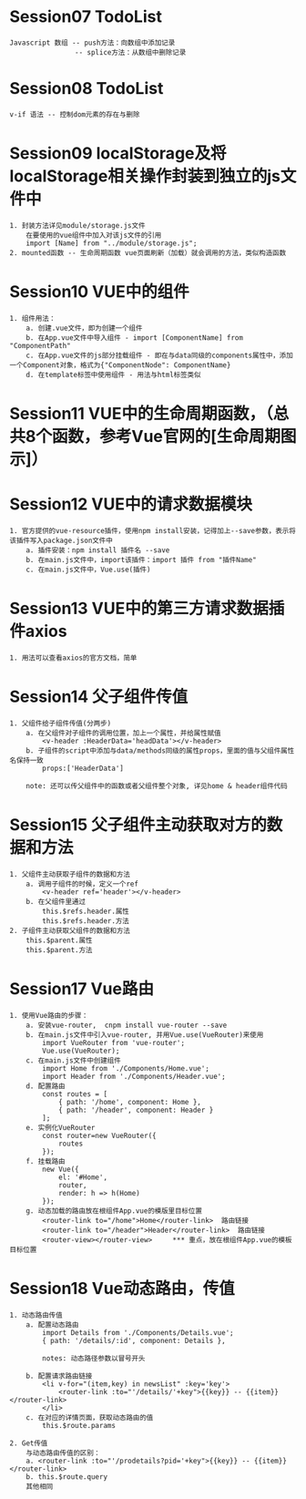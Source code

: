 # Session07 TodoList
    Javascript 数组 -- push方法：向数组中添加记录
                    -- splice方法：从数组中删除记录


# Session08 TodoList
    v-if 语法 -- 控制dom元素的存在与删除

# Session09 localStorage及将localStorage相关操作封装到独立的js文件中
    1. 封装方法详见module/storage.js文件
        在要使用的vue组件中加入对该js文件的引用
        import [Name] from "../module/storage.js";
    2. mounted函数 -- 生命周期函数 vue页面刷新（加载）就会调用的方法，类似构造函数


# Session10 VUE中的组件
    1. 组件用法：
        a. 创建.vue文件，即为创建一个组件
        b. 在App.vue文件中导入组件 - import [ComponentName] from "ComponentPath"
        c. 在App.vue文件的js部分挂载组件 - 即在与data同级的components属性中，添加一个Component对象，格式为{"ComponentNode": ComponentName}
        d. 在template标签中使用组件 - 用法与html标签类似

# Session11 VUE中的生命周期函数，（总共8个函数，参考Vue官网的[生命周期图示]）
    

# Session12 VUE中的请求数据模块
    1. 官方提供的vue-resource插件，使用npm install安装，记得加上--save参数，表示将该插件写入package.json文件中
        a. 插件安装：npm install 插件名 --save
        b. 在main.js文件中，import该插件：import 插件 from "插件Name"
        c. 在main.js文件中，Vue.use(插件)

# Session13 VUE中的第三方请求数据插件axios
    1. 用法可以查看axios的官方文档，简单

# Session14 父子组件传值
    1. 父组件给子组件传值(分两步)
        a. 在父组件对子组件的调用位置，加上一个属性，并给属性赋值
            <v-header :HeaderData='headData'></v-header>
        b. 子组件的script中添加与data/methods同级的属性props，里面的值与父组件属性名保持一致
            props:['HeaderData']
        
        note: 还可以传父组件中的函数或者父组件整个对象, 详见home & header组件代码

# Session15 父子组件主动获取对方的数据和方法
    1. 父组件主动获取子组件的数据和方法
        a. 调用子组件的时候，定义一个ref
            <v-header ref='header'></v-header>
        b. 在父组件里通过
            this.$refs.header.属性
            this.$refs.header.方法
    2. 子组件主动获取父组件的数据和方法
        this.$parent.属性
        this.$parent.方法

# Session17 Vue路由
    1. 使用Vue路由的步骤：
        a. 安装vue-router,  cnpm install vue-router --save
        b. 在main.js文件中引入vue-router, 并用Vue.use(VueRouter)来使用
            import VueRouter from 'vue-router';
            Vue.use(VueRouter);
        c. 在main.js文件中创建组件
            import Home from './Components/Home.vue';
            import Header from './Components/Header.vue';
        d. 配置路由
            const routes = [
                { path: '/home', component: Home },
                { path: '/header', component: Header }
            ];
        e. 实例化VueRouter
            const router=new VueRouter({
                routes
            });
        f. 挂载路由
            new Vue({
                el: '#Home',
                router,
                render: h => h(Home)
            });
        g. 动态加载的路由放在根组件App.vue的模版里目标位置
            <router-link to="/home">Home</router-link>  路由链接
            <router-link to="/header">Header</router-link>  路由链接
            <router-view></router-view>     *** 重点，放在根组件App.vue的模板目标位置


# Session18 Vue动态路由，传值
    1. 动态路由传值
        a. 配置动态路由
            import Details from './Components/Details.vue';
            { path: '/details/:id', component: Details },

            notes: 动态路径参数以冒号开头

        b. 配置请求路由链接
            <li v-for="(item,key) in newsList" :key='key'>
                <router-link :to="'/details/'+key">{{key}} -- {{item}}</router-link>
            </li>
        c. 在对应的详情页面，获取动态路由的值
            this.$route.params

    2. Get传值
        与动态路由传值的区别：
        a. <router-link :to="'/prodetails?pid='+key">{{key}} -- {{item}}</router-link>
        b. this.$route.query
        其他相同


